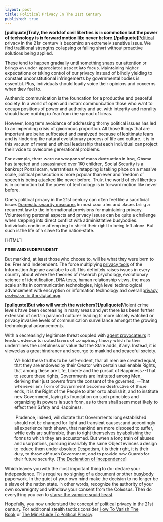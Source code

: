 ```yaml
---
layout: post
title: Political Privacy In The 21st Century
published: true
---
```

<p><strong>[pullquote]Truly, the world of civil liberties is in commotion but the power of technology is in forward motion like never before.[/pullquote]</strong><a title="political privacy in the 21st century" href="http://www.howtovanish.com/2012/07/privacy-in-the-21st-century/" target="_blank">Political privacy in the 21st century</a> is becoming an extremely sensitive issue. We find traditional strengths collapsing or falling short without proactive solutions being applied.</p>
<p>These tend to happen gradually until something snaps our attention or brings an under-appreciated aspect into focus. Maintaining higher expectations or taking control of our privacy instead of blindly yielding to constant unconstitutional infringements by governmental bodies is essential. Plus, individuals should loudly voice their opinions and concerns when they feel to.</p>
<p>Authentic communication is the foundation for a productive and peaceful society. In a world of open and instant communication those who want to occupy positions of power and authority and act with integrity and morality should have nothing to fear from the spread of ideas.</p>
<p>However, long term avoidance of addressing thorny political issues has led to an impending crisis of ginormous proportion. All those things that are important are being suffocated and paralyzed because of legitimate fears and is hindering the natural evolutionary process of life and culture. It is in this vacuum of moral and ethical leadership that each individual can project their voice to overcome generational problems.</p>
<p>For example, there were no weapons of mass destruction in Iraq, Obama has targeted and assassinated over 160 children, Social Security is a bankrupt Ponzi scam, warrantless wiretapping is taking place on a massive scale, political persecution is more popular than ever and freedom of speech is being attacked like never before. Truly, the world of civil liberties is in commotion but the power of technology is in forward motion like never before.</p>
<p>One's political privacy in the 21st century can often feel like a sacrificial issue. <a title="domestic security measures" href="http://www.howtovanish.com/2012/07/domestic-security-measures" target="_blank">Domestic security measures</a> in most countries and places bring a recurrent law to the informational provisions for maintaining privacy. Volunteering personal aspects and privacy issues can be quite a challenge when stepping into direct conflict with administrative busybodies. Individuals continue attempting to shield their right to being left alone. But such is the life of a slave to the nation-state.</p>
<p>[HTML1]</p>
<p><strong>FREE AND INDEPENDENT</strong></p>
<p>But mankind, at least those who choose to, will be what they were born to be: Free and Independent. The force multiplying <a title="privacy tools" href="http://www.howtovanish.com/privacy-tools-and-resources/" target="_blank">privacy tools</a> of the Information Age are available to all. This definitely raises issues in every country about where the theories of research psychology, evolutionary science of identification, DNA tests, human relationship views, the mass scale shifts in communication technologies, high level technological advancement with encryption or information technology and overall <a title="protecting privacy in the digital age" href="http://www.howtovanish.com/2012/05/protecting-privacy-in-the-digital-age" target="_blank">privacy protection in the digital age</a>.</p>
<p><strong>[pullquote]But who will watch the watchers?[/pullquote]</strong>Violent crime levels have been decreasing in many areas and yet there has been further extension of certain paranoid cultures leading to more closely watched or privacy invasive levels of communication surveillance amongst the growing technological advancements.</p>
<p>With a decreasingly legitimate threat coupled with <a title="agent provocateurs" href="http://en.wikipedia.org/wiki/Agent_provocateur" target="_blank">agent provocateurs</a> it lends credence to rooted layers of conspiracy theory which further undermines the usefulness or value that the State adds, if any. Instead, it is viewed as a great hindrance and scourge to mankind and peaceful society.</p>
<p style="padding-left: 30px;">We hold these truths to be self-evident, that all men are created equal, that they are endowed by their Creator with certain unalienable Rights, that among these are Life, Liberty and the pursuit of Happiness.--That to secure these rights, Governments are instituted among Men, deriving their just powers from the consent of the governed, --That whenever any Form of Government becomes destructive of these ends, it is the Right of the People to alter or to abolish it, and to institute new Government, laying its foundation on such principles and organizing its powers in such form, as to them shall seem most likely to effect their Safety and Happiness. <br/><br/> Prudence, indeed, will dictate that Governments long established should not be changed for light and transient causes; and accordingly all experience hath shewn, that mankind are more disposed to suffer, while evils are sufferable, than to right themselves by abolishing the forms to which they are accustomed. But when a long train of abuses and usurpations, pursuing invariably the same Object evinces a design to reduce them under absolute Despotism, it is their right, it is their duty, to throw off such Government, and to provide new Guards for their future security. [<a title="declaration of independence" href="http://www.archives.gov/exhibits/charters/declaration_transcript.html" target="_blank">The Declaration of Independence</a>]</p>
<p>Which leaves you with the most important thing to do: declare your independence. This requires no signing of a document or other busybody paperwork. In the quiet of your own mind make the decision to no longer be a slave of the nation state. In other words, recognize the authority of your own sovereignty and withdraw your consent from the Colossus. Then do everything you can to <a title="starving the vampire squid" href="http://www.runtogold.com/2009/11/starving-the-vampire-squids/" target="_blank">starve the vampire squid beast</a>.</p>
<p>Hopefully, you now understand the concept of political privacy in the 21st century. For additional stealth tactics consider <a title="how to vanish the book" href="http://www.howtovanish.com/products/how-to-vanish-book/" target="_blank">How To Vanish The Book</a> or <a title="Mini-Guide To Political Privacy" href="https://www.coindl.com/page/item/107" target="_blank">The Mini-Guide To Political Privacy</a>.</p>
